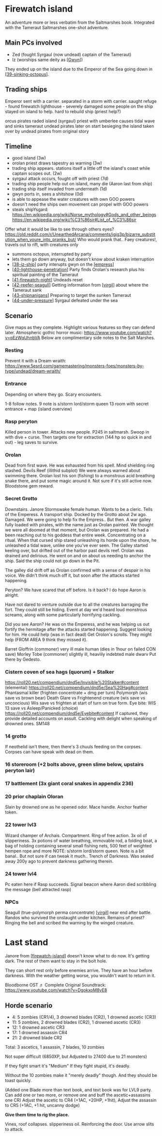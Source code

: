 # Firewatch island
An adventure more or less verbatim from the Saltmarshes book. Integrated with the Tameraut Saltmarshes one-shot adventure.

## Main PCs involved
- Zed (fought Syrgaul (now undead) captain of the Tameraut)
- Iz (worships same deity as [[Gwyn]])

They ended up on the island due to the Emperor of the Sea going down in [[39-sinking-octopus]].

## Trading ships
Emperor sent with a carrier. separated in a storm with carrier.
saught refuge - found firewatch lighthouse - severely damaged
some people on the ship stayed on island to help. hard to rebuild ship (priest help?)

orcus pirates raded island (syrgaul)
priest with umberlee causes tidal wave and sinks tameraut
undead pirates later on start besieging the island
taken over by undead pirates from original story

## Timeline
- good island (3w)
- orolan priest draws tapestry as warning (3w)
- trading ship appears. stations itself a little off the island's coast while captain scopes out. (2w)
- syrgaul attack occurs, fought off with priest (7d)
- trading ship people help out on island, many die (Aaron last from ship)
- trading ship itself invaded from underneath (1d)
- gwyn ports in, sees a shitshow (0d)
- is able to appease the water creatures with own GOO powers
- doesn't need the ships own movement can propel with GOO powers
- steals shipYsgard:
https://en.wikipedia.org/wiki/Norse_mythology#Gods_and_other_beings
https://en.wikipedia.org/wiki/%C3%86sir#List_of_%C3%86sir

Offer what it would be like to see through others eyes?
https://old.reddit.com/r/UnearthedArcana/comments/igig3p/bizarre_substitution_when_youre_into_pranks_but/
Who would prank that.. Faey creatures!, travels out to rift, with creatures only
- summons octopus, interrupted by party
- lets them go down anyway, but doesn't know about kraken interruption
- [[38-iz-ship]] party interupts gwyn on the [[empress]]
- [[40-lighthouse-penetration]] Party finds Orolan's research plus his spiritual painting of the Tameraut
- [[41-firewatch-night]] Undeads reset
- [[42-reefer-seagull]] Getting information from [[virgil]] about where the Tameraut sank
- [[43-shipnanigans]] Preparing to target the sunken Tameraut
- [[44-under-pressure]] Syrgaul defeated under the sea

## Scenario
Give maps as they complete.
Highlight various features so they can defend later.
Atmospheric gothic horror music: https://www.youtube.com/watch?v=qEzWqUhnbVA
Below are complimentary side notes to the Salt Marshes.

### Resting
Prevent it with a Dream wraith:
https://www.5esrd.com/gamemastering/monsters-foes/monsters-by-type/undead/dream-wraith/

### Entrance
Depending on where they go. Scary encounters.

1-8 follow notes.
9 note is s/storm lord/storm queen
13 room with secret entrance + map (island overview)

### Rasp peryton
Killed person in tower. Attacks new people.
P245 in saltmarsh. Swoop in with dive + curse.
Then targets one for extraction (144 hp so quick in and out) - leg saves to survive.

### Orolan
Dead from first wave. He was exhausted from his spell. Mind shielding ring stashed.
Devils Reef (illithid subplot)
We were always warned about swimming there. Orolan lost his son (fishing) to a monstrous acid breathing snake there, and put some magic around it. Not sure if it's still active now.
Bloodstone gem reward.

### Secret Grotto
Downstairs.
Janore Stormswake female human. Wants to be a cleric.
Tells of the Emperess. A transport ship. Docked by the Grotto about 2w ago. Damaged.
We were going to help fix the Empress.. But then. A war galley fully loaded with pirates, with the name just as Orolan painted. We thought we were all doomed at that moment, but Orolan was prepared. He had a been reaching out to his goddess that entire week. Concentrating on a ritual. When that cursed ship stared unleashing its horde upon the shore, he unleashed a tidal wave, unlike one you've ever seen. The Galley started keeling over, but drifted out of the harbor past devils reef. Orolan was drained and delirious. He went on and on about us needing to anchor the ship.  Said the ship could not go down in the Pit.

The galley did drift off as Orolan confirmed with a sense of despair in his voice. We didn't think much off it, but soon after the attacks started happening.

Peryton? We have scared that off before. Is it back? I do hope Aaron is alright.

Have not dared to venture outside due to all the creatures barraging the fort. They could still be hiding. Event at day we'd heard loud monstrous screams, along with some particularly horrifying cackling.

Did you see Aaron? He was on the Emperess, and he was helping us out fortify the hermitage after the attacks started happening.
Suggest looking for him. He could help (was in fact dead)
Get Orolon's scrolls. They might help (FROM AREA 9 think they missed it).

Barret Gloffrin (commoner) very ill male human (dies in 1hour on failed CON save)
Morley Tobe (commoner) slightly ill, heavlily indebted male dwarv
Put there by Gedesto.

### Cistern coven of sea hags (quorum) + Stalker
https://roll20.net/compendium/dnd5e/Invisible%20Stalker#content (elemental)
https://roll20.net/compendium/dnd5e/Sea%20Hag#content
Phantasmal killer (frighten concentrate + dmg per turn)
Polymorph (wis save vs brown bear)
Death Glare vs Frightenend creature (wis save vs unconcious)
Wis save vs frighten at start of turn on true form.
Eye bite: WIS 13 save vs Asleep/Panicked (choice)
https://roll20.net/compendium/dnd5e/Eyebite#content
If captured, they provide detailed accounts on assult. Cackling with delight when speaking of drowned ones. SM148

### 14 grotto
If neothelid isn't there, then there's 3 chuuls feeding on the corpses.
Corpses can have speak with dead on them.

### 16 storeroom (+2 bolts above, green slime below, upstairs peryton lair)

### 17 battlement (3x giant coral snakes in appendix 236)
### 20 prior chaplain Oloran
Slain by drowned one as he opened odor. Mace handle. Anchor feather token.
### 22 tower lvl3
Wizard champer of Archais. Compartment. Ring of free action. 3x oil of slipperiness. 3x potions of water breathing, immovable rod, a folding boat,
a bag of holding containing several small fishing nets, 500 feet of weighted hempen rope and more
NOTE: s/storm lord/storm queen.
Note is a bit banal.. But not sure if can tweak it much.. Trench of Darkness. Was sealed away 200y ago to prevent darkness gathering therein.
### 24 tower lvl4
Pc eaten here if Rasp succeeds. Signal beacon where Aaron died scribbling the message (bell attracted rasp)
### NPCs
Seagull (true-polymorph perma concentrate) [[virgil]] near end after battle.
Randos who survived the onslaught under kitchen.
Remains of priest? Ringing the bell and scribed the warning by the winged creature.

# Last stand
Janore from [[firewatch-island]] doesn't know what to do now. It's getting dark.
The rest of them want to stay in the bolt hole.

They can short rest only before enemies arrive.
They have an hour before darkness. With the weather getting worse, you wouldn't want to return in it.

Bloodborne OST ♬ Complete Original Soundtrack: https://www.youtube.com/watch?v=DgokxoM8vE8

## Horde scenario
- 4: 5 zombies (CR1/4), 3 drowned blades (CR2), 1 drowned ascetic (CR3)
- 11: 5 zombies, 2 drowned blades (CR2), 1 drowned ascetic (CR3)
- 12: 1 drowned ascetic CR3
- 17: 1 drowned assassin CR4
- 21: 2 drowned blade CR2

Total: 3 ascetics, 1 assassin, 7 blades, 10 zombies

Not super difficult (6850XP, but Adjusted to 27400 due to 21 monsters)

If they fight smart it's "Medium"
If they fight stupid, it's deadly.

Without the 10 zombies make it "merely deadly" though. And they should be toast quickly.

(Added one Blade more than text book, and text book was for LVL9 party. Can add one or two more, or remove one and buff the ascetic+assassins one CR)
Adjust the ascetic to CR4 (+1AC, +20HP, +1hit),
Adjust the assassin to CR5 (+1AC, +1 hit, uncanny dodge)

**Give them time to rig the place.**

Vines, roof collapses. slipperiness oil. Reinforcing the door. Use arrow slits to attack.

[//begin]: # "Autogenerated link references for markdown compatibility"
[Gwyn]: ../npcs/gwyn "Gwyn"
[39-sinking-octopus]: ../recaps/39-sinking-octopus "39-sinking-octopus"
[38-iz-ship]: ../recaps/38-iz-ship "38-iz-ship"
[empress]: empress "Empress"
[40-lighthouse-penetration]: ../recaps/40-lighthouse-penetration "40-lighthouse-penetration"
[41-firewatch-night]: ../recaps/41-firewatch-night "41-firewatch-night"
[42-reefer-seagull]: ../recaps/42-reefer-seagull "42-reefer-seagull"
[virgil]: ../npcs/virgil "Virgil"
[43-shipnanigans]: ../recaps/43-shipnanigans "43-shipnanigans"
[44-under-pressure]: ../recaps/44-under-pressure "44-under-pressure"
[firewatch-island]: firewatch-island "Firewatch island"
[//end]: # "Autogenerated link references"

